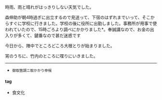 時雨、雨と晴れがはっきりしない天気でした。

森伸助が朝4時過ぎに出立するので見送って、下宿のはずれまでいって、そこからすぐに学校に行きました。学校の後に役所に出勤しました。事務所が用事で使われていたので、15時ごろより調べにかかりました*。奉誠講なので、お金の出入りが多くて、鍵番なので甚だ迷惑です

今日から、陣中でところどころ大根とりが始まりました。

宵のうちに、竹内のところに喋りにいきました。

***
* `御取箇調ニ取かかり申候`

#### tag
- 食文化

